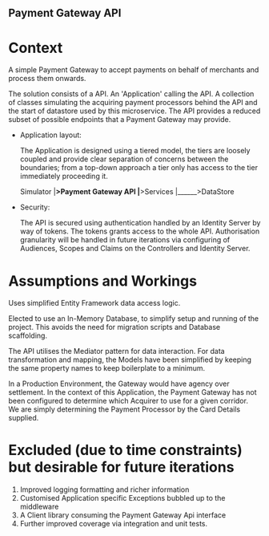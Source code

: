 ## Payment Gateway API

# Context

A simple Payment Gateway to accept payments on behalf of merchants and process them onwards.

The solution consists of a API. An 'Application' calling the API. A collection of classes simulating 
the acquiring payment processors behind the API and the start of datastore used by this microservice. 
The API provides a reduced subset of possible endpoints that a Payment Gateway may provide.

 - Application layout:
	
	The Application is designed using a tiered model, the tiers are loosely coupled and provide clear 
	separation of concerns between the boundaries; from a top-down approach a tier only has access to the 
	tier immediately proceeding it.

	Simulator
        |______>Payment Gateway API
                         |______>Services
                                     |______>DataStore
									 
 - Security:
	
	The API is secured using authentication handled by an Identity Server by way of tokens. The tokens 
	grants access to the whole API. Authorisation granularity will be handled in future iterations via 
	configuring of Audiences, Scopes and Claims on the Controllers and Identity Server.


# Assumptions and Workings 

Uses simplified Entity Framework data access logic.

Elected to use an In-Memory Database, to simplify setup and running of the project. This avoids the 
need for migration scripts and Database scaffolding.

The API utilises the Mediator pattern for data interaction. For data transformation and mapping, the 
Models have been simplified by keeping the same property names to keep boilerplate to a minimum.

In a Production Environment, the Gateway would have agency over settlement. In the context of this 
Application, the Payment Gateway has not been configured to determine which Acquirer to use for a 
given corridor. We are simply determining the Payment Processor by the Card Details supplied.

# Excluded (due to time constraints) but desirable for future iterations

1. Improved logging formatting and richer information
2. Customised Application specific Exceptions bubbled up to the middleware
3. A Client library consuming the Payment Gateway Api interface
4. Further improved coverage via integration and unit tests.